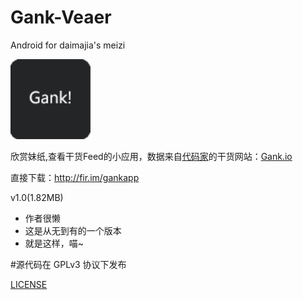 # Gank-Veaer
Android for daimajia's meizi

<img src="/app/src/main/res/mipmap-xhdpi/gank_launcher.png" width="128" height="128" />

欣赏妹纸,查看干货Feed的小应用，数据来自[代码家](https://github.com/daimajia)的干货网站：[Gank.io](http://gank.io)


直接下载：http://fir.im/gankapp

v1.0(1.82MB)

* 作者很懒
* 这是从无到有的一个版本
* 就是这样，喵~

#源代码在 GPLv3 协议下发布

[LICENSE](/LICENSE)